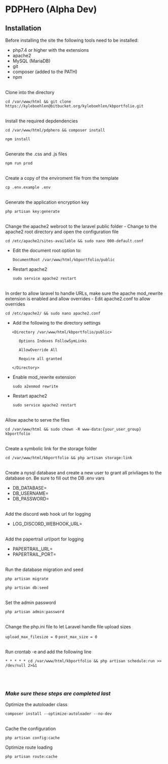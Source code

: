 # PDPHero (Alpha Dev)

## Installation
Before installing the site the following tools need to be installed:
- php7.4 or higher with the extensions
- apache2
- MySQL (MariaDB)
- git
- composer (added to the PATH)
- npm

<br/>
Clone into the directory

`cd /var/www/html && git clone https://kyleboehlen@bitbucket.org/kyleboehlen/kbportfolio.git`

<br/>
Install the required depdendencies

`cd /var/www/html/pdphero && composer install`

`npm install`

<br/>
Generate the .css and .js files

`npm run prod`

<br/>
Create a copy of the enviroment file from the template

`cp .env.example .env`

<br/>
Generate the application encryption key

`php artisan key:generate`

<br/>
Change the apache2 webroot to the laravel public folder
- Change to the apache2 root directory and open the configuration file

   `cd /etc/apache2/sites-available && sudo nano 000-default.conf`
- Edit the document root option to:

   `DocumentRoot /var/www/html/kbportfolio/public`
- Restart apache2

   `sudo service apache2 restart`

<br/>
In order to allow laravel to handle URLs, make sure the apache mod_rewrite extension is enabled and allow overrides
- Edit apache2.conf to allow overrides

   `cd /etc/apache2/ && sudo nano apache2.conf`
- Add the following to the directory settings

```
   <Directory /var/www/html/kbportfolio/public>

      Options Indexes FollowSymLinks

      AllowOverride All

      Require all granted

   </Directory>
```

- Enable mod_rewrite extension

   `sudo a2enmod rewrite`
- Restart apache2

   `sudo service apache2 restart`

<br/>
Allow apache to serve the files

`cd /var/www/html && sudo chown -R www-data:{your_user_group} kbportfolio`

<br/>
Create a symbolic link for the storage folder

`cd /var/www/html/kbportfolio && php artisan storage:link`

<br/>
Create a nysql database and create a new user to grant all privliages to the database on. Be sure to fill out the DB .env vars

- DB_DATABASE=
- DB_USERNAME=
- DB_PASSWORD=

<br/>
Add the discord web hook url for logging

- LOG_DISCORD_WEBHOOK_URL=

<br/>
Add the papertrail url/port for logging

- PAPERTRAIL_URL=
- PAPERTRAIL_PORT=

<br/>
Run the database migration and seed

`php artisan migrate`

`php artisan db:seed`

<br/>
Set the admin password

`php artisan admin:password`

<br/>
Change the php.ini file to let Laravel handle file upload sizes

`upload_max_filesize = 0`
`post_max_size = 0`

<br/>
Run crontab -e and add the following line

`* * * * * cd /var/www/html/kbportfolio && php artisan schedule:run >> /dev/null 2>&1`

<br/><br/>
### _Make sure these steps are completed last_ 

Optimize the autoloader class

   `composer install --optimize-autoloader --no-dev`

<br/>
Cache the configuration

   `php artisan config:cache`


Optimize route loading

   `php artisan route:cache`

<br/><br/>